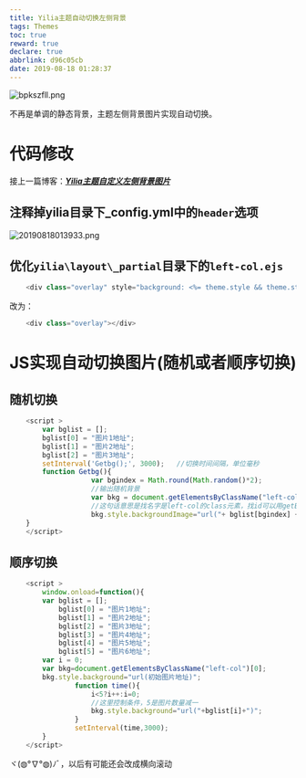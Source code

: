 ```yaml
---
title: Yilia主题自动切换左侧背景
tags: Themes
toc: true
reward: true
declare: true
abbrlink: d96c05cb
date: 2019-08-18 01:28:37
---
```


![bpkszfll.png](https://cdn.anyway1314.cn/imagebpkszfll.png)

不再是单调的静态背景，主题左侧背景图片实现自动切换。
<!-- more -->

# 代码修改
接上一篇博客：[***Yilia主题自定义左侧背景图片***](https://anyway1314.cn/post/c5c4ef21.html)

## 注释掉yilia目录下_config.yml中的`header`选项
![20190818013933.png](https://cdn.anyway1314.cn/image20190818013933.png)

## 优化`yilia\layout\_partial`目录下的`left-col.ejs`
``` js
    <div class="overlay" style="background: <%= theme.style && theme.style.header ? theme.style.header : defaultBg %>"></div>
```
改为：
``` js
    <div class="overlay"></div>
```
# JS实现自动切换图片(随机或者顺序切换)
## 随机切换
``` js
    <script >
        var bglist = [];
        bglist[0] = "图片1地址";
        bglist[1] = "图片2地址";
        bglist[2] = "图片3地址";
        setInterval('Getbg();', 3000);   //切换时间间隔，单位毫秒
        function Getbg(){
                    var bgindex = Math.round(Math.random()*2);
                    //输出随机背景
                    var bkg = document.getElementsByClassName("left-col")[0];  
                    //这句话意思是找名字是left-col的class元素，找id可以用getElementById()
                    bkg.style.backgroundImage="url("+ bglist[bgindex] +")";
    }
    </script>
```
## 顺序切换
``` js
    <script >
        window.onload=function(){
        var bglist = [];
            bglist[0] = "图片1地址";
            bglist[1] = "图片2地址";
            bglist[2] = "图片3地址";
            bglist[3] = "图片4地址";
            bglist[4] = "图片5地址";
            bglist[5] = "图片6地址";
        var i = 0;
        var bkg=document.getElementsByClassName("left-col")[0]; 
        bkg.style.background="url(初始图片地址)";  
                function time(){
                    i<5?i++:i=0; 
                    //这里控制条件，5是图片数量减一
                    bkg.style.background="url("+bglist[i]+")"; 
                }
                setInterval(time,3000);
        }
    </script>
```
ヾ(◍°∇°◍)ﾉﾞ，以后有可能还会改成横向滚动
